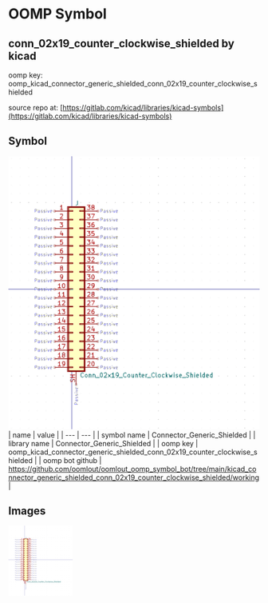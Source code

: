 # OOMP Symbol  
## conn_02x19_counter_clockwise_shielded  by kicad  
  
oomp key: oomp_kicad_connector_generic_shielded_conn_02x19_counter_clockwise_shielded  
  
source repo at: [https://gitlab.com/kicad/libraries/kicad-symbols](https://gitlab.com/kicad/libraries/kicad-symbols)  
## Symbol  
  
[![working.png](working_600.png)](working.png)  
| name | value | 
| --- | --- | 
| symbol name | Connector_Generic_Shielded | 
| library name | Connector_Generic_Shielded | 
| oomp key | oomp_kicad_connector_generic_shielded_conn_02x19_counter_clockwise_shielded | 
| oomp bot github | https://github.com/oomlout/oomlout_oomp_symbol_bot/tree/main/kicad_connector_generic_shielded_conn_02x19_counter_clockwise_shielded/working | 
## Images  
  
[![working.png](working_140.png)](working.png)  
